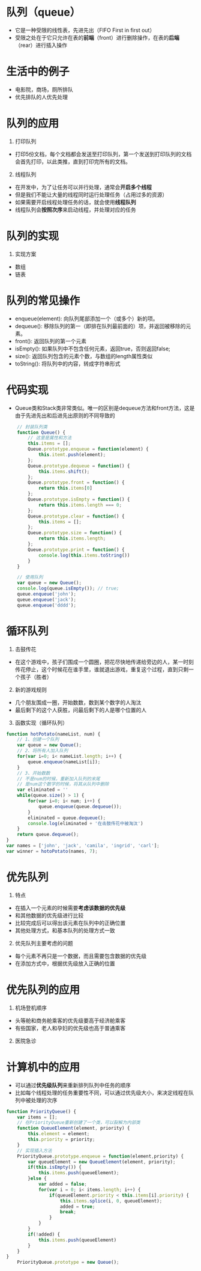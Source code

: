 # 队列（queue）
- 它是一种受限的线性表，先进先出（FIFO First in first out）
- 受限之处在于它只允许在表的**前端**（front）进行删除操作，在表的**后端**（rear）进行插入操作
  
# 生活中的例子
- 电影院，商场，厕所排队
- 优先排队的人优先处理

# 队列的应用
1. 打印队列
- 打印5份文档，每个文档都会发送至打印队列，第一个发送到打印队列的文档会首先打印，以此类推，直到打印完所有的文档。
2. 线程队列
- 在开发中，为了让任务可以并行处理，通常会**开启多个线程**
- 但是我们不能让大量的线程同时运行处理任务（占用过多的资源）
- 如果需要开启线程处理任务的话，就会使用**线程队列**
- 线程队列会**按照次序**来启动线程，并处理对应的任务

# 队列的实现
1. 实现方案
- 数组
- 链表

# 队列的常见操作
- enqueue(element): 向队列尾部添加一个（或多个）新的项。
- dequeue(): 移除队列的第一（即排在队列最前面的）项，并返回被移除的元素。
- front(): 返回队列的第一个元素
- isEmpty(): 如果队列中不包含任何元素，返回true，否则返回false;
- size(): 返回队列包含的元素个数，与数组的length属性类似
- toString(): 将队列中的内容，转成字符串形式

# 代码实现
- Queue类和Stack类非常类似。唯一的区别是dequeue方法和front方法，这是由于先进先出和后进先出原则的不同导致的
```javascript
    // 封装队列类
    function Queue() {
        // 这里是属性和方法
        this.items = [];
        Queue.prototype.enqueue = function(element) {
            this.itemt.push(element);
        };
        Queue.prototype.dequeue = function() {
            this.items.shift();
        };
        Queue.prototype.front = function() {
            return this.items[0]
        };
        Queue.prototype.isEmpty = function() {
            return this.items.length === 0;
        };
        Queue.prototype.clear = function() {
            this.items = [];
        };
        Queue.prototype.size = function() {
            return this.items.length;
        };
        Queue.prototype.print = function() {
            console.log(this.items.toString())
        }
    }

    // 使用队列
    var queue = new Queue();
    console.log(queue.isEmpty()); // true;
    queue.enqueue('john');
    queue.enqueue('jack');
    queue.enqueue('dddd');

```

# 循环队列
1. 击鼓传花
- 在这个游戏中，孩子们围成一个圆圈，把花尽快地传递给旁边的人，某一时刻传花停止，这个时候花在谁手里，谁就退出游戏，重复这个过程，直到只剩一个孩子（胜者）
2. 新的游戏规则
- 几个朋友围成一圈，开始数数，数到某个数字的人淘汰
- 最后剩下的这个人获胜，问最后剩下的人是哪个位置的人
3. 函数实现（循环队列）
```javascript
function hotPotato(nameList, num) {
    // 1、创建一个队列
    var queue = new Queue();
    // 2、将所有人加入队列
    for(var i=0; i< nameList.length; i++) {
        queue.enqueue(nameList[i]);
    }
    // 3、开始数数
    // 不是num的时候，重新加入队列的末尾
    // 是num这个数字的时候，将其从队列中删除
    var eliminated = ''
    while(queue.size() > 1) {
        for(var i=0; i< num; i++) {
            queue.enqueue(queue.dequeue());
        }
        eliminated = queue.dequeue();
        console.log(eliminated + '在击鼓传花中被淘汰')
    }
    return queue.dequeue();
}
var names = ['john', 'jack', 'camila', 'ingrid', 'carl'];
var winner = hotoPotato(names, 7);
```

# 优先队列
1. 特点
- 在插入一个元素的时候需要**考虑该数据的优先级**
- 和其他数据的优先级进行比较
- 比较完成后可以得出该元素在队列中的正确位置
- 其他处理方式，和基本队列的处理方式一致
2. 优先队列主要考虑的问题
- 每个元素不再只是一个数据，而且需要包含数据的优先级
- 在添加方式中，根据优先级放入正确的位置

# 优先队列的应用
1. 机场登机顺序
- 头等舱和商务舱乘客的优先级要高于经济舱乘客
- 有些国家，老人和孕妇的优先级也高于普通乘客
2. 医院急诊

# 计算机中的应用
- 可以通过**优先级队列**来重新排列队列中任务的顺序
- 比如每个线程处理的任务重要性不同，可以通过优先级大小，来决定线程在队列中被处理的次序

```javascript
function PriorityQueue() {
    var items = [];
    // 在PriorityQueue重新创建了一个类，可以裂解为内部类
    function QueueElement(element, priority) {
        this.element = element;
        this.priority = priority;
    }
    // 实现插入方法
    PriorityQueue.prototype.enqueue = function(element,priority) {
        var queueElement = new QueueElement(element, priority);
        if(this.isEmpty()) {
            this.items.push(queueElement);
        }else {
            var added = false;
            for(var i = 0; i< items.length; i++) {
                if(queueElement.priority < this.items[i].priority) {
                    this.items.splice(i, 0, queueElement);
                    added = true;
                    break;
                }
            }
        }
        if(!added) {
            this.items.push(queueElement)
        }
    }
}
    PriorityQueue.prototype = new Queue();

```
  